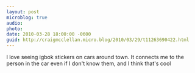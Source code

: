 ```yaml
---
layout: post
microblog: true
audio: 
photo: 
date: 2010-03-28 18:00:00 -0600
guid: http://craigmcclellan.micro.blog/2010/03/29/t11263690422.html
---
```

I love seeing igbok stickers on cars around town. It connects me to the person in the car even if I don't know them, and I think that's cool
